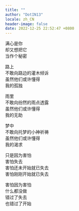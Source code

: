 ```yaml
---
title: ""
author: "DotIN13"
locale: zh_CN
header-image: false
date: 2022-12-25 22:52:47 +0800
---
```


满心是你  
却又想把它  
当作个秘密  

路上  
不敢向路边的灌木倾诉  
虽然他们或许懂得  
我的孤独  

雨里  
不敢向纷然的雨点透露  
虽然他们或许懂得  
我的无助  

梦中  
不敢向托梦的小神祈祷  
虽然他们或许懂得  
我的渴求  

只是因为害怕  
害怕失去  
害怕还未开始就已失去  
害怕刚刚开始就已失去  

害怕因为害怕  
什么都没做  
错过了失去  
也错过了开始  

